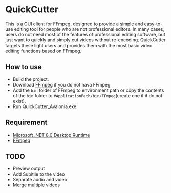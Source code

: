 # QuickCutter
This is a GUI client for FFmpeg, designed to provide a simple and easy-to-use editing tool for people who are not professional editors. 
In many cases, users do not need most of the features of professional editing software, but just want to quickly and simply cut videos without re-encoding. QuickCutter targets these light users and provides them with the most basic video editing functions based on FFmpeg.

## How to use
 - Bulid the project.
 - Download [FFmpeg](https://github.com/BtbN/FFmpeg-Builds/releases) if you do not hava FFmpeg
 - Add the `bin` folder of FFmpeg to environment path or copy the contents of the `bin` folder to `#ApplicationPath/bin/FFmpeg`(create one if it do not exist).
 - Run QuickCutter_Avalonia.exe.

## Requirement
 - [Microsoft .NET 8.0 Desktop Runtime](https://download.visualstudio.microsoft.com/download/pr/cb56b18a-e2a6-4f24-be1d-fc4f023c9cc8/be3822e20b990cf180bb94ea8fbc42fe/dotnet-sdk-8.0.101-win-x64.exe)
 - [FFmpeg](https://github.com/BtbN/FFmpeg-Builds/releases)

 ## TODO
 - Preview output
 - Add Subitile to the video
 - Separate audio and video
 - Merge multiple videos
